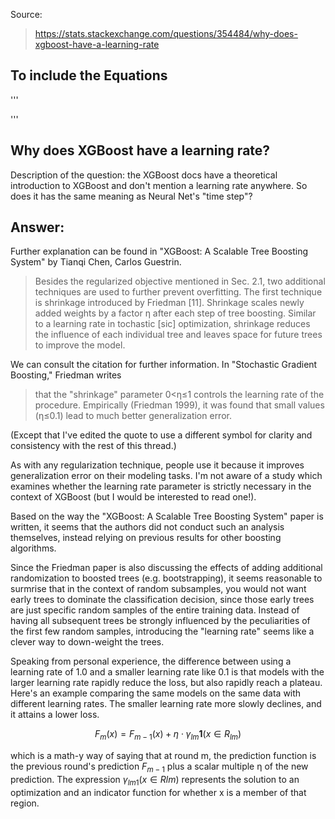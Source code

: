 Source:
> https://stats.stackexchange.com/questions/354484/why-does-xgboost-have-a-learning-rate

## To include the Equations 
'''
<script type="text/javascript" src="http://cdn.mathjax.org/mathjax/latest/MathJax.js?config=default">
</script>
'''

## Why does XGBoost have a learning rate?

Description of the question: the XGBoost docs have a theoretical introduction to XGBoost and don't mention a learning rate anywhere. So 
does it has the same meaning as Neural Net's "time step"?

## Answer:

Further explanation can be found in "XGBoost: A Scalable Tree Boosting System" by Tianqi Chen, Carlos Guestrin.

> Besides the regularized objective mentioned in Sec. 2.1, two additional techniques are used to further prevent overfitting. 
> The first technique is shrinkage introduced by Friedman [11]. 
> Shrinkage scales newly added weights by a factor η after each step of tree boosting. 
> Similar to a learning rate in tochastic [sic] optimization, 
> shrinkage reduces the influence of each individual tree and leaves space for future trees to improve the model.

We can consult the citation for further information. In "Stochastic Gradient Boosting," Friedman writes

> that the "shrinkage" parameter 0<η≤1 controls the learning rate of the procedure.
> Empirically (Friedman 1999), it was found that small values (η≤0.1) lead to much better generalization error.

(Except that I've edited the quote to use a different symbol for clarity and consistency with the rest of this thread.)

As with any regularization technique, people use it because it improves generalization error on their modeling tasks. 
I'm not aware of a study which examines whether the learning rate parameter is strictly necessary in the context of XGBoost 
(but I would be interested to read one!). 

Based on the way the "XGBoost: A Scalable Tree Boosting System" paper is written, 
it seems that the authors did not conduct such an analysis themselves, 
instead relying on previous results for other boosting algorithms.

Since the Friedman paper is also discussing the effects of adding additional randomization to boosted trees 
(e.g. bootstrapping), it seems reasonable to surmrise that in the context of random subsamples, 
you would not want early trees to dominate the classification decision, 
since those early trees are just specific random samples of the entire training data. 
Instead of having all subsequent trees be strongly influenced by the peculiarities of the first few random samples, 
introducing the "learning rate" seems like a clever way to down-weight the trees.

Speaking from personal experience, 
the difference between using a learning rate of 1.0 and a smaller learning rate like 0.1 is that models 
with the larger learning rate rapidly reduce the loss, 
but also rapidly reach a plateau. 
Here's an example comparing the same models on the same data with different learning rates. 
The smaller learning rate more slowly declines, and it attains a lower loss.

$$F_m(x) = F_{m-1}(x) + \eta \cdot \gamma_{lm} \mathbf{1}(x \in R_{lm})$$

which is a math-y way of saying that at round m, 
the prediction function is the previous round's prediction $F_{m−1}$ plus a scalar multiple η of the new prediction. 
The expression $γ_{lm1}(x \in Rlm)$ represents the solution to an optimization and 
an indicator function for whether x is a member of that region.
